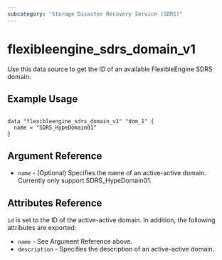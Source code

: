 ```yaml
---
subcategory: "Storage Disaster Recovery Service (SDRS)"
---
```


# flexibleengine_sdrs_domain_v1

Use this data source to get the ID of an available FlexibleEngine SDRS domain.

## Example Usage

```hcl

data "flexibleengine_sdrs_domain_v1" "dom_1" {
  name = "SDRS_HypeDomain01"
}

```

## Argument Reference

* `name` - (Optional) Specifies the name of an active-active domain. Currently only support SDRS_HypeDomain01.

## Attributes Reference

`id` is set to the ID of the active-active domain. In addition, the following attributes
are exported:

* `name` - See Argument Reference above.
* `description` - Specifies the description of an active-active domain.
